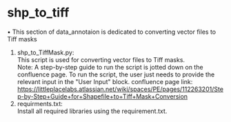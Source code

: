 # shp_to_tiff

• This section of data_annotaion is dedicated to converting vector files to Tiff masks<br>
1. shp_to_TiffMask.py:<br>
This script is used for converting vector files to Tiff masks.<br>
Note: A step-by-step guide to run the script is jotted down on the confluence page. To run the script, the user just needs to provide the relevant input in the "User Input" block.
confluence page link: https://littleplacelabs.atlassian.net/wiki/spaces/PE/pages/112263201/Step-by-Step+Guide+for+Shapefile+to+Tiff+Mask+Conversion
2. requirments.txt:<br>
Install all required libraries using the requirement.txt.<br>
